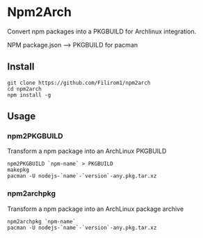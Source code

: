 Npm2Arch
========

Convert npm packages into a PKGBUILD for Archlinux integration.

NPM package.json --> PKGBUILD for pacman


Install
-------

    git clone https://github.com/Filirom1/npm2arch
    cd npm2arch
    npm install -g


Usage
-----

### npm2PKGBUILD

Transform a npm package into an ArchLinux PKGBUILD

    npm2PKGBUILD `npm-name` > PKGBUILD
    makepkg
    pacman -U nodejs-`name`-`version`-any.pkg.tar.xz

### npm2archpkg

Transform a npm package into an ArchLinux package archive

    npm2archpkg `npm-name`
    pacman -U nodejs-`name`-`version`-any.pkg.tar.xz
